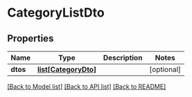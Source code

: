 # CategoryListDto

## Properties
Name | Type | Description | Notes
------------ | ------------- | ------------- | -------------
**dtos** | [**list[CategoryDto]**](CategoryDto.md) |  | [optional] 

[[Back to Model list]](../README.md#documentation-for-models) [[Back to API list]](../README.md#documentation-for-api-endpoints) [[Back to README]](../README.md)

